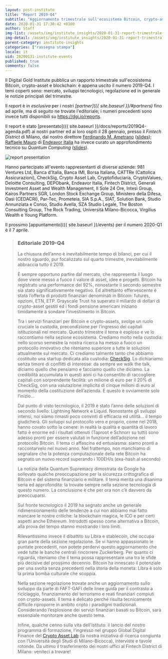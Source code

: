 ```yaml
---
layout: post-institute
title: "Report 2019-Q4"
subtitle: "Aggiornamento trimestrale sull'ecosistema Bitcoin, crypto-asset e blockchain"
date: 2020-01-31 17:30:42 +0100
author: Staff
img-list: /assets/img/institute_insights/2020-01-31-report-trimestrale-thumb.jpg
img-detail: /assets/img/institute_insights/2020-01-31-report-trimestrale.jpg
parent-category: institute-insights
categories: ["rassegna stampa"]
locale: it
uid: 20200131-institute-events
published: true
comments: false
---
```

Il Digital Gold Institute pubblica un rapporto trimestrale
sull'ecosistema Bitcoin, crypto-asset e blockchain:
è appena uscito il numero 2019-Q4.
I temi coperti sono: mercato, sviluppi tecnologici,
regolazione ed in generale le notizie principali del trimestre.

Il _report_ è in *esclusiva* per i nostri
_[partner]({{ site.baseurl }}/#partners)_
fino ad aprile,
ma di seguito ne trovate l'editoriale;
i numeri precedenti sono invece tutti
disponibili su <https://dgi.io/reports>.

Il report è stato
[presentato]({{ site.baseurl }}/docs/reports/2019Q4-agenda.pdf)
ai nostri partner ed ai loro ospiti
il 28 gennaio,
presso il *Fintech District* di Milano,
dal nostro direttore [Ferdinando M. Ametrano](http://www.ametrano.net)
([slides]({{site.baseurl}}/docs/reports/2019Q4-presentation.pdf));
[Raffaele Mauro](https://www.linkedin.com/in/raffaelemauro)
di [Endeavor Italia](https://endeavoritaly.org)
ha invece curato un approfondimento tecnico su _Quantum Computing_
([slides]({{site.baseurl}}/docs/reports/2019Q4-quantumcumputing.pdf)).

![report presentation](https://dgi.io/img/posts/2020-01-31-report-trimestrale-presentazione.jpg)

Hanno partecipato all'evento rappresentanti di diverse aziende:
981 Ventures Ltd,
Banca d'Italia,
Banca IMI,
Borsa Italiana,
CATTRe (Cattolica Assicurazioni),
CheckSig,
Crypto Asset Lab,
Cryptofiduciaria,
CryptoValues,
Deloitte Consulting,
DEPObank,
Endeavor Italia,
Fintech District,
Generali Investment Asset and Wealth Management,
Il Sole 24 Ore,
Intesi Group,
Kairos Partners SGR,
London Stock Exchange Group,
Ministero della Difesa,
Oasi (CEDACRI),
Par-Tec,
Prometeia,
SIA S.p.A.,
SIAT,
Solution Bank,
Studio Annunziata e Conso,
Studio Avella,
SZA Studio Legale,
The Boston Consulting Group,
The Rock Trading,
Università Milano-Bicocca,
Virgilius Wealth e
Young Platform.

Il prossimo [appuntamento]({{ site.baseurl }}/events) per il numero 2020-Q1 è il 7 aprile.

> ### Editoriale 2019-Q4
>
>La chiusura dell’anno è inevitabilmente tempo di bilanci, per cui il nostro sguardo, pur focalizzato sul quarto trimestre, inevitabilmente abbraccia tutto il 2019.
>
>È sempre opportuno partire dal mercato, che rappresenta il luogo dove viene messo a fuoco il valore di asset, idee e progetti. Bitcoin ha registrato una performance del 92%, nonostante il secondo semestre sia stato significativamente negativo. Ed altrettanto effervescente è stata l’offerta di prodotti finanziari denominati in Bitcoin: futures, opzioni, ETN, ETP. Grayscale Trust ha superato il miliardo di dollari di crypto-asset gestiti ed i fondi pensione americani iniziano timidamente a sondare l’investimento in Bitcoin.
>
>Tra i servizi finanziari per Bitcoin e crypto-assets, svolge un ruolo cruciale la custodia, precondizione per l’ingresso dei capitali istituzionali nel mercato. Questo trimestre il tema è esploso e ve lo raccontiamo nella sezione ecosistema. Crediamo molto nella custodia: nello scorso semestre la nostra ricerca ha messo a fuoco un protocollo innovativo che riteniamo superiore a tutte le soluzioni attualmente sul mercato. Ci crediamo talmente tanto che abbiamo costituito una startup dedicata alla custodia: [CheckSig](https://checksig.io). Lo dichiariamo senza timore di conflitti di interesse: da sempre we walk the talk, diciamo quello che pensiamo e facciamo quello che diciamo. La credibilità accumulata in questi anni ci ha consentito di raccogliere capitali con sorprendente facilità: un milione di euro per il 20% di CheckSig, con una valutazione implicita di cinque milioni di euro al momento della costituzione dell’azienda. E questo è ovviamente solo l’inizio…
>
>Dal punto di visto tecnologico, il 2019 è stato l’anno delle soluzioni di secondo livello: Lightning Network e Liquid. Nonostante gli sviluppi intensi, noi siamo rimasti poco convinti di efficacia ed utilità… il tempo giudicherà. Gli sviluppi sul protocollo vero e proprio, come nel 2018, hanno covato sotto la cenere: in realtà la qualità e quantità di lavoro fatto è enorme ed i risultati ottenuti (Taproot e Schnorr su tutti) sono adesso pronti per essere valutati in funzione dell’adozione nel protocollo Bitcoin. Il tema ci affascina ed entusiasma: siamo pronti a raccontarvelo nel nuovo anno. Nel frattempo, non manchiamo di segnalare che la potenza computazionale della rete Bitcoin ha segnato un nuovo record superando i 100EH/s (exa-hash al secondo)
>
>La notizia della Quantum Supremacy dimostrata da Google ha sollevato qualche preoccupazione per la sicurezza crittografica di Bitcoin e del sistema finanziario e militare. Il tema merita una disanima seria ed approfondita: la trovate sempre nella sezione tecnologia di questo numero. La conclusione è che per ora non c’è davvero da preoccuparsi.
>
>Sul fronte tecnologico il 2019 ha segnato anche un generale ridimensionamento delle tendenze a cui non abbiamo mai fatto mancare le nostre critiche: la blockchain magica, le ICO e per certi aspetti anche Ethereum. Introdotti spesso come alternativa a Bitcoin, alla prova del tempo stanno mostrando i loro limiti.
>
>Rilevantissimo invece il dibattito su Libra e stablecoin, che occupa gran parte della sezione regolazione. Se vi hanno appassionato le puntate precedenti, non potete perdervi questo aggiornamento che vede tutte le banche centrali rincorrere Zuckerberg. Per quanto ci riguarda, riteniamo che il tema possa rappresentare una tra le sfide più decisive del prossimo decennio. Bitcoin ha innescato il potenziale per una svolta senza precedenti nella storia della moneta: Libra è solo la prima bomba culturale che scoppia.
>
>Nella sezione regolazione trovate anche un aggiornamento sullo sviluppo da parte di FAFT-GAFI delle linee guida per il contrasto a riciclaggio, finanziamento del terrorismo e reati finanziari compiuti con crypto-assets. Il tema è delicato perché risulta tecnicamente difficile riproporre in ambito cripto i paradigmi tradizionali. Considerando l’esplosione dei servizi finanziari basati su Bitcoin, sarà essenziale monitorare anche questo tema.
>
>Infine, qualche cenno sulla vita dell’istituto: il lancio del nostro programma di formazione, l’ingresso nel gruppo Global Digital Finance del [Crypto Asset Lab](https://cryptoassetlab.diseade.unimib.it) (la nostra iniziativa di ricerca congiunta con l’Università degli Studi di Milano-Bicocca), interviste e tavole rotonde. Da ultimo il trasferimento dei nostri uffici al Fintech District di Milano: veniteci a trovare!
